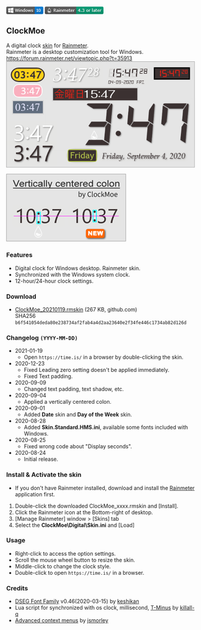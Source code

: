 <!-- https://guides.github.com/features/mastering-markdown/ -->
![](https://raw.githubusercontent.com/nek7u/ClockMoe/master/m/Badge-Windows10.png) [![Rainmeter](https://raw.githubusercontent.com/nek7u/ClockMoe/master/m/Badge-Rainmeter43OL.png)](https://www.rainmeter.net/)
## ClockMoe
A digital clock [skin](https://docs.rainmeter.net/manual/getting-started/#WhatIsASkin) for [Rainmeter](https://www.rainmeter.net/).  
Rainmeter is a desktop customization tool for Windows.  
https://forum.rainmeter.net/viewtopic.php?t=35913  
![](https://raw.githubusercontent.com/nek7u/ClockMoe/master/m/ClockMoe_preview.png)  

![](https://raw.githubusercontent.com/nek7u/ClockMoe/master/m/VerticallyCenteredColon.png)
### Features
- Digital clock for Windows desktop. Rainmeter skin.
- Synchronized with the Windows system clock.
- 12-hour/24-hour clock settings.
### Download
- [ClockMoe_20210119.rmskin](https://github.com/nek7u/ClockMoe/releases/download/2021-01-19/ClockMoe_20210119.rmskin) (267 KB, github.com)  
SHA256 `b6f541054deda80e238734af2fab4a4d2aa23640e2f34fe446c1734ab82d126d`
### Changelog `(YYYY-MM-DD)`
* 2021-01-19
  + Open `https://time.is/` in a browser by double-clicking the skin. 
* 2020-12-23
  * Fixed Leading zero setting doesn't be applied immediately.
  * Fixed Text padding.
* 2020-09-09
  * Changed text padding, text shadow, etc.
* 2020-09-04
  * Applied a vertically centered colon.
* 2020-09-01
  + Added **Date** skin and **Day of the Week** skin.
* 2020-08-28
  + Added **Skin.Standard.HMS.ini**, available some fonts included with Windows.
* 2020-08-25
  * Fixed wrong code about "Display seconds".
* 2020-08-24
  + Initial release.
### Install & Activate the skin
- If you don't have Rainmeter installed, download and install the [Rainmeter](https://www.rainmeter.net/) application first.
1. Double-click the downloaded ClockMoe_xxxx.rmskin and [Install].
2. Click the Rainmeter icon at the Bottom-right of desktop.
3. [Manage Rainmeter] window > [Skins] tab
4. Select the **ClockMoe\Digital\Skin.ini** and [Load]
### Usage
- Right-click to access the option settings.
- Scroll the mouse wheel button to resize the skin.
- Middle-click to change the clock style.
- Double-click to open `https://time.is/` <default> in a browser. 
### Credits
- [DSEG Font Family](https://github.com/keshikan/DSEG) v0.46(2020-03-15) by [keshikan](https://www.keshikan.net/fonts-e.html)
- Lua script for synchronized with os clock, millisecond, [T-Minus](https://forum.rainmeter.net/viewtopic.php?t=18850) by [killall-q](https://www.deviantart.com/killall-q)
- [Advanced context menus](https://forum.rainmeter.net/viewtopic.php?t=20050) by [jsmorley](https://github.com/jsmorley)
